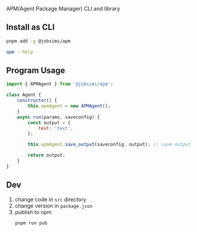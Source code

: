 APM(Agent Package Manager) CLI and library

## Install as CLI

```sh
pnpm add -g @jobsimi/apm
```

```sh
apm --help
```

## Program Usage

```js
import { APMAgent } from '@jobsimi/apm';

class Agent {
	constructor() {
		this.apmAgent = new APMAgent();
	}
	async run(params, saveconfig) {
		const output = {
			text: 'text',
		};

		this.apmAgent.save_output(saveconfig, output); // save output

		return output;
	}
}
```

## Dev

1. change code in `src` directory
2. change version in `package.json`
3. publish to npm
   ```sh
   pnpm run pub
   ```

